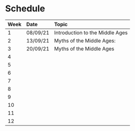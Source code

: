 # Schedule

| Week | Date | Topic |
| :--- | :--- | :--- |
| 1 | 08/09/21 | Introduction to the Middle Ages |
| 2 | 13/09/21 | Myths of the Middle Ages:  |
| 3 | 20/09/21 | Myths of the Middle Ages |
| 4 |  |  |
| 5 |  |  |
| 6 |  |  |
| 7 |  |  |
| 8 |  |  |
| 9 |  |  |
| 10 |  |  |
| 11 |  |  |
| 12 |  |  |

